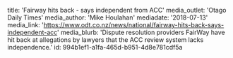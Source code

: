 title: 'Fairway hits back - says independent from ACC'
media_outlet: 'Otago Daily Times'
media_author: 'Mike Houlahan'
mediadate: '2018-07-13'
media_link: 'https://www.odt.co.nz/news/national/fairway-hits-back-says-independent-acc'
media_blurb: 'Dispute resolution providers FairWay have hit back at allegations by lawyers that the ACC review system lacks independence.'
id: 994b1ef1-a1fa-465d-b951-4d8e781cdf5a
